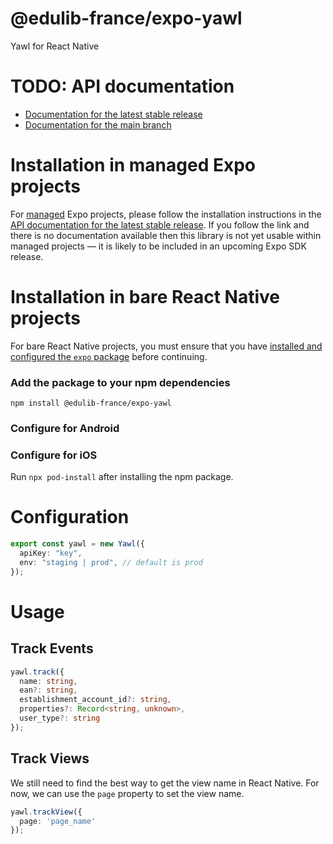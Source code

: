 # @edulib-france/expo-yawl

Yawl for React Native

# TODO: API documentation

- [Documentation for the latest stable release](https://docs.expo.dev/versions/latest/sdk/@edulib-france/yawl/)
- [Documentation for the main branch](https://docs.expo.dev/versions/unversioned/sdk/@edulib-france/yawl/)

# Installation in managed Expo projects

For [managed](https://docs.expo.dev/archive/managed-vs-bare/) Expo projects, please follow the installation instructions in the [API documentation for the latest stable release](#api-documentation). If you follow the link and there is no documentation available then this library is not yet usable within managed projects &mdash; it is likely to be included in an upcoming Expo SDK release.

# Installation in bare React Native projects

For bare React Native projects, you must ensure that you have [installed and configured the `expo` package](https://docs.expo.dev/bare/installing-expo-modules/) before continuing.

### Add the package to your npm dependencies

```
npm install @edulib-france/expo-yawl
```

### Configure for Android

### Configure for iOS

Run `npx pod-install` after installing the npm package.

# Configuration

```ts
export const yawl = new Yawl({
  apiKey: "key",
  env: "staging | prod", // default is prod
});
```

# Usage

## Track Events

```ts
yawl.track({
  name: string,
  ean?: string,
  establishment_account_id?: string,
  properties?: Record<string, unknown>,
  user_type?: string
});
```

## Track Views

We still need to find the best way to get the view name in React Native. For now, we can use the `page` property to set the view name.

```ts
yawl.trackView({
  page: 'page_name'
});
```
